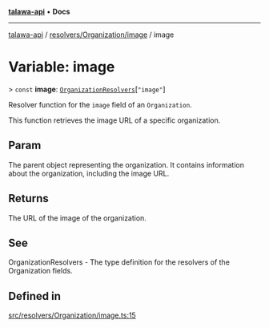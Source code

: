 [**talawa-api**](../../../../README.md) • **Docs**

***

[talawa-api](../../../../modules.md) / [resolvers/Organization/image](../README.md) / image

# Variable: image

\> `const` **image**: [`OrganizationResolvers`](../../../../types/generatedGraphQLTypes/type-aliases/OrganizationResolvers.md)\[`"image"`\]

Resolver function for the `image` field of an `Organization`.

This function retrieves the image URL of a specific organization.

## Param

The parent object representing the organization. It contains information about the organization, including the image URL.

## Returns

The URL of the image of the organization.

## See

OrganizationResolvers - The type definition for the resolvers of the Organization fields.

## Defined in

[src/resolvers/Organization/image.ts:15](https://github.com/PalisadoesFoundation/talawa-api/blob/f1c816bca43cc03a8c1bd303394e2550a50db017/src/resolvers/Organization/image.ts#L15)

